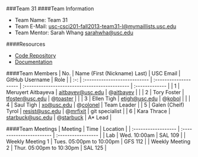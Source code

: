###Team 31
####Team Information

  + Team Name: Team 31
  + Team E-Mail: usc-csci201-fall2013-team31-l@mymaillists.usc.edu
  + Team Mentor: Sarah Whang <sarahwha@usc.edu>

####Resources

  + [Code Repository](https://github.com/usc-csci201-fall2013/team31)
  + [Documentation](https://github.com/usc-csci201-fall2013/team31/wiki)

####Team Members
| No. | Name (First (Nickname) Last) |       USC Email       |                GitHub Username                |      Role      |
| :-: | :--------------------------- | :-------------------- | :-------------------------------------------- | :------------- |
|  1  | Meruyert Aitbayeva           | aitbayev@usc.edu      | @[aitbayev](https://github.com/aitbayev  )    |                |
|  2  | Tory Foster                  | tfoster@usc.edu       | @[toaster](https://github.com/toaster)        |                |
|  3  | Ellen Tigh                   | etigh@usc.edu         | @[kobol](https://github.com/[kobol)           |                |
|  4  | Saul Tigh                    | xo@usc.edu            | @[colonel](https://github.com/colonel)        | Team Leader    |
|  5  | Galen (Cheif) Tyrol          | resist@usc.edu        | @[mrfixit](https://github.com/mrfixit)        | git specialist |
|  6  | Kara Thrace                  | starbuck@usc.edu      | @[starbuck](https://github.com/starbuck)      | A* Lead        |

####Team Meetings
|       Meeting       |           Time           |      Location      |
| :------------------ | :----------------------- | :----------------- |
| Lab                 | Wed. 10:00am             | SAL 109            |
| Weekly Meeting 1    | Tues. 05:00pm to 10:00pm  | GFS 112            |
| Weekly Meeting 2    | Thur. 05:00pm to 10:30pm  | SAL 125            |
